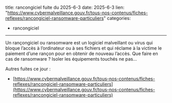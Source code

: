  
title: rancongiciel fuite du 2025-6-3
date: 2025-6-3
lien: "https://www.cybermalveillance.gouv.fr/tous-nos-contenus/fiches-reflexes/rancongiciel-ransomware-particuliers"
categories:
  - rancongiciel
---

Un rançongiciel ou ransomware est un logiciel malveillant ou virus qui bloque l’accès à l’ordinateur ou à ses fichiers et qui réclame à la victime le paiement d’une rançon pour en obtenir de nouveau l’accès. Que faire en cas de ransomware ? Isoler les équipements touchés
ne pas…


Autres fuites ce jour :
- [https://www.cybermalveillance.gouv.fr/tous-nos-contenus/fiches-reflexes/rancongiciel-ransomware-particuliers](https://www.cybermalveillance.gouv.fr/tous-nos-contenus/fiches-reflexes/rancongiciel-ransomware-particuliers)
